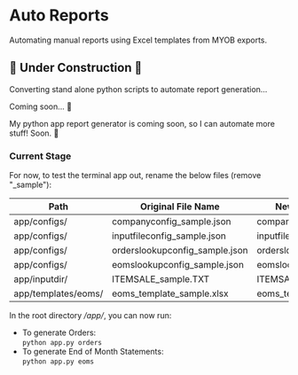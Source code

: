 # Auto Reports

Automating manual reports using Excel templates from MYOB exports.

## 🚧 Under Construction 🚧 

Converting stand alone python scripts to automate report generation...

Coming soon... 🙌

My python app report generator is coming soon, so I can automate more stuff! Soon. 🤭

### Current Stage

For now, to test the terminal app out, rename the below files (remove "_sample"):    

| Path | Original File Name | New File Name |
| ---- | ----------------- | ------------- |
| app/configs/ | companyconfig_sample.json | companyconfig.json |
| app/configs/ | inputfileconfig_sample.json | inputfileconfig.json |
| app/configs/ | orderslookupconfig_sample.json | orderslookupconfig.json |
| app/configs/ | eomslookupconfig_sample.json | eomslookupconfig.json |
| app/inputdir/ | ITEMSALE_sample.TXT | ITEMSALE.TXT |
| app/templates/eoms/ | eoms_template_sample.xlsx | eoms_template.xlsx |


In the root directory */app/*, you can now run: 
* To generate Orders:    
`python app.py orders`
* To generate End of Month Statements:    
`python app.py eoms`
